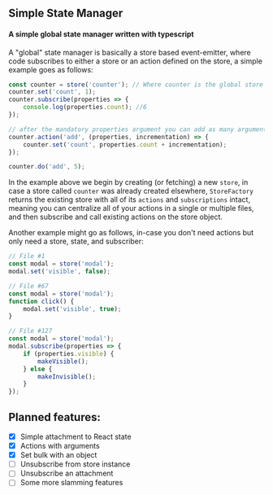 ## Simple State Manager

#### A simple global state manager written with typescript

A "global" state manager is basically a store based event-emitter, where code
subscribes to either a store or an action defined on the store, a simple example goes as follows:

```typescript
const counter = store('counter'); // Where counter is the global store's name
counter.set('count', 1);
counter.subscribe(properties => {
    console.log(properties.count); //6
});

// after the mandatory properties argument you can add as many arguments as needed
counter.action('add', (properties, incrementation) => {
    counter.set('count', properties.count + incrementation);
});

counter.do('add', 5);
```

In the example above we begin by creating (or fetching) a new `store`, in case a store called
`counter` was already created elsewhere, `StoreFactory` returns the existing store
with all of its `actions` and `subscriptions` intact, meaning you can centralize all
of your actions in a single or multiple files, and then subscribe and call existing
actions on the store object.

Another example might go as follows, in-case you don't need actions but only need a store,
state, and subscriber:

```typescript
// File #1
const modal = store('modal');
modal.set('visible', false);
```
```typescript
// File #67
const modal = store('modal');
function click() {
    modal.set('visible', true);
}
```
```typescript
// File #127
const modal = store('modal');
modal.subscribe(properties => {
    if (properties.visible) {
        makeVisible();
    } else {
        makeInvisible();
    }
});
```

## Planned features:
- [x] Simple attachment to React state
- [x] Actions with arguments
- [x] Set bulk with an object
- [ ] Unsubscribe from store instance
- [ ] Unsubscribe an attachment
- [ ] Some more slamming features